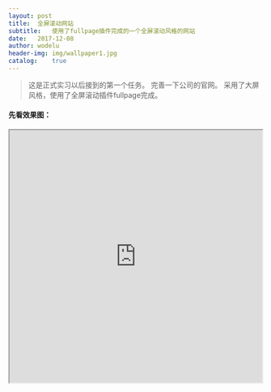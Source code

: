 ```yaml
---
layout:	post
title:	全屏滚动网站
subtitle:	使用了fullpage插件完成的一个全屏滚动风格的网站
date:	2017-12-08
author:	wodelu
header-img: img/wallpaper1.jpg
catalog:	true
---
```


> 这是正式实习以后接到的第一个任务。
> 完善一下公司的官网。
> 采用了大屏风格，使用了全屏滚动插件fullpage完成。
> 


#### 先看效果图：

<iframe height=500 width=500 src="http://m.qpic.cn/psb?/V11lwJ1S4MlyS7/.xazQabeMbRJ4aPFZMfbpplCh3p2uEZihkzPypDSyZI!/c/dGgBAAAAAAAA&bo=fAeeAwAAAAACl1U!&rf=viewer_4"> 

- 大屏首页的截图

